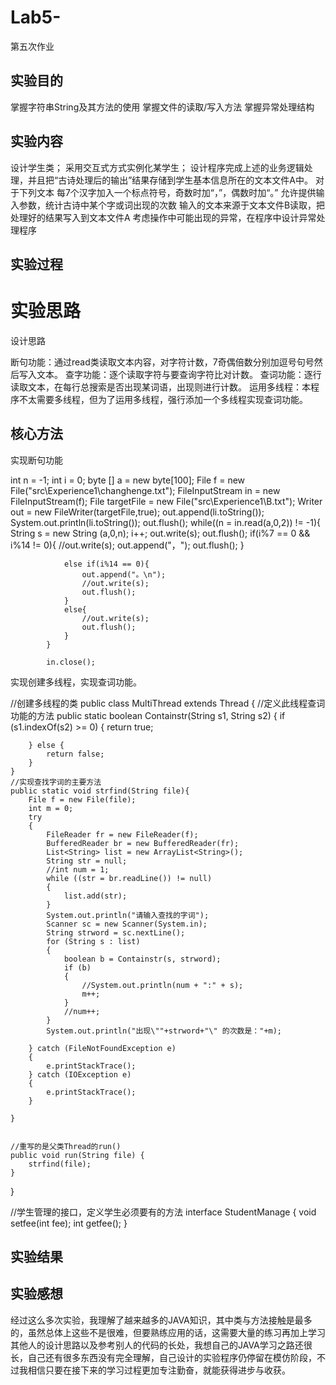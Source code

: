 # Lab5-
第五次作业

## 实验目的
掌握字符串String及其方法的使用
掌握文件的读取/写入方法
掌握异常处理结构


## 实验内容
设计学生类；
采用交互式方式实例化某学生；
设计程序完成上述的业务逻辑处理，并且把“古诗处理后的输出”结果存储到学生基本信息所在的文本文件A中。 对于下列文本
每7个汉字加入一个标点符号，奇数时加“，”，偶数时加“。”
允许提供输入参数，统计古诗中某个字或词出现的次数
输入的文本来源于文本文件B读取，把处理好的结果写入到文本文件A
考虑操作中可能出现的异常，在程序中设计异常处理程序


  
## 实验过程
# 实验思路
设计思路

断句功能：通过read类读取文本内容，对字符计数，7奇偶倍数分别加逗号句号然后写入文本。 查字功能：逐个读取字符与要查询字符比对计数。 
查词功能：逐行读取文本，在每行总搜索是否出现某词语，出现则进行计数。 运用多线程：本程序不太需要多线程，但为了运用多线程，强行添加一个多线程实现查词功能。



## 核心方法
实现断句功能

  int n = -1;
            int i = 0;
            byte [] a = new byte[100];
            File f = new File("src\\Experience1\\changhenge.txt");
            FileInputStream in = new FileInputStream(f);
            File targetFile = new File("src\\Experience1\\B.txt");
            Writer out = new FileWriter(targetFile,true);
            out.append(li.toString());
            System.out.println(li.toString());
            out.flush();
            while((n = in.read(a,0,2)) != -1){
                String s = new String (a,0,n);
                i++;
                out.write(s);
                out.flush();
                if(i%7 == 0 && i%14 != 0){
                    //out.write(s);
                    out.append("，");
                    out.flush();
                }

                else if(i%14 == 0){
                    out.append("。\n");
                    //out.write(s);
                    out.flush();
                }
                else{
                    //out.write(s);
                    out.flush();
                }
            }

            in.close();

实现创建多线程，实现查词功能。

//创建多线程的类
public class MultiThread extends Thread {
    //定义此线程查词功能的方法
    public static boolean Containstr(String s1, String s2) {
        if (s1.indexOf(s2) >= 0) {
            return true;

        } else {
            return false;
        }
    }
    //实现查找字词的主要方法
    public static void strfind(String file){
        File f = new File(file);
        int m = 0;
        try
        {
            FileReader fr = new FileReader(f);
            BufferedReader br = new BufferedReader(fr);
            List<String> list = new ArrayList<String>();
            String str = null;
            //int num = 1;
            while ((str = br.readLine()) != null)
            {
                list.add(str);
            }
            System.out.println("请输入查找的字词");
            Scanner sc = new Scanner(System.in);
            String strword = sc.nextLine();
            for (String s : list)
            {
                boolean b = Containstr(s, strword);
                if (b)
                {
                    //System.out.println(num + ":" + s);
                    m++;
                }
                //num++;
            }
            System.out.println("出现\""+strword+"\" 的次数是："+m);

        } catch (FileNotFoundException e)
        {
            e.printStackTrace();
        } catch (IOException e)
        {
            e.printStackTrace();
        }

    }


    //重写的是父类Thread的run()
    public void run(String file) {
        strfind(file);
    }
}

//学生管理的接口，定义学生必须要有的方法
interface StudentManage {
    void setfee(int fee);
    int getfee();
}


## 实验结果


## 实验感想
经过这么多次实验，我理解了越来越多的JAVA知识，其中类与方法接触是最多的，虽然总体上这些不是很难，但要熟练应用的话，这需要大量的练习再加上学习其他人的设计思路以及参考别人的代码的长处，我想自己的JAVA学习之路还很长，自己还有很多东西没有完全理解，自己设计的实验程序仍停留在模仿阶段，不过我相信只要在接下来的学习过程更加专注勤奋，就能获得进步与收获。
